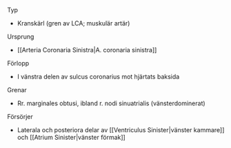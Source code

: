 Typ
- Kranskärl (gren av LCA; muskulär artär)

Ursprung
- [[Arteria Coronaria Sinistra|A. coronaria sinistra]]

Förlopp
- I vänstra delen av sulcus coronarius mot hjärtats baksida

Grenar
- Rr. marginales obtusi, ibland r. nodi sinuatrialis (vänsterdominerat)

Försörjer
- Laterala och posteriora delar av [[Ventriculus Sinister|vänster kammare]] och [[Atrium Sinister|vänster förmak]]
